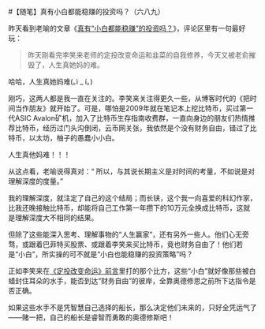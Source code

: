 #【随笔】真有小白都能稳赚的投资吗？（六八九）

昨天看到老喻的文章《[真有“小白都能稳赚”的投资吗？](https://mp.weixin.qq.com/s/cAWwvtQfFAggZqwqdlvJyg)》，评论区里有一句最好玩：

> 昨天刚看完李笑来老师的定投改变命运和韭菜的自我修养，今天又被老俞摧毁了，人生真她妈的难。

哈哈，人生真她妈难(｡ì _ í｡)

刚巧，这两人都是我一直在关注的。李笑来关注得更久一些，从博客时代的《把时间当作朋友》就开始了。可是，哪怕是2009年就在笔记本上挖比特币，买过第一代ASIC Avalon矿机，加入了比特币生存指南收费群，一直向身边的朋友们热情推荐比特币，经历过门头沟倒闭，云币网关张，我依然是个没有财务自由，错过了比特币，以太坊，柚子的愚蠢小小白。

人生真他妈难！！！

从这点看，老喻说得真对：“ 所以，与其说长期主义是对时间的考量，不如说是对理解深度的度量。”

我的理解深度，就注定了自己的这个结局；而长铗，这个我一向喜爱的科幻作家，比我还晚接触比特币，却能将自己工作第一年攒下的10万元全换成比特币，这就是理解深度大不相同的结果。

但除了这些能深入思考、理解事物的“人生赢家”，还有另外一些人。他们心无旁骛，或跟着巴菲特买股票、或跟着李笑来买比特币，竟也财务自由了！他们若是“小白”，所实操的可不就是“小白也能稳赚的投资策略”吗？

正如李笑来在[《定投改变命运》前言](https://ri.firesbox.com/#/cn/?id=%e5%89%8d%e8%a8%80)里打的那个比方，这些“小白”就好像那些被白蜡封住耳朵的水手，能否到达“财务自由”的彼岸，全靠奥德修思之前所下达指令是否正确。

如果这些水手不是凭智慧自己选择的船长，那么决定他们未来的，只好全凭运气了——赌一把，自己的船长是睿智而勇敢的奥德修斯吧！